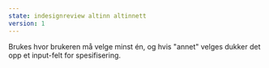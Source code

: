 ```yaml
---
state: indesignreview altinn altinnett
version: 1
---
```


Brukes hvor brukeren må velge minst én, og hvis "annet" velges dukker det opp et input-felt for spesifisering.